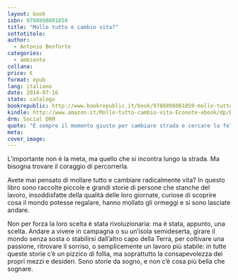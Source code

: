 ```yaml
---
layout: book
isbn: 9788898001859
title: "Mollo tutto e cambio vita?"
sottotitolo:
author:
  - Antonio Benforte
categories:
  - ambiente
collana: 
price: €
format: epub
lang: italiano
date: 2014-07-16
state: catalogo
bookrepublic: http://www.bookrepublic.it/book/9788898001859-mollo-tutto-e-cambio-vita/
kindle: http://www.amazon.it/Mollo-tutto-cambio-vita-Econote-ebook/dp/B00LTQUGGW/
drm: Social DRM
quote: "È sempre il momento giusto per cambiare strada e cercare la felicità altrove. Basta scegliere."
meta:
cover_image:
---
```

L’importante non è la meta, ma quello che si incontra lungo la strada. Ma bisogna trovare il coraggio di percorrerla.

Avete mai pensato di mollare tutto e cambiare radicalmente vita? In questo libro sono raccolte piccole e grandi storie di persone che stanche del lavoro, insoddisfatte della qualità delle loro giornate, curiose di scoprire cosa il mondo potesse regalare, hanno mollato gli ormeggi e si sono lasciate andare.

Non per forza la loro scelta è stata rivoluzionaria: ma è stata, appunto, una scelta. Andare a vivere in campagna o su un’isola semideserta, girare il mondo senza sosta o stabilirsi dall’altro capo della Terra, per coltivare una passione, ritrovare il sorriso, o semplicemente un lavoro più stabile: in tutte queste storie c’è un pizzico di follia, ma soprattutto la consapevolezza dei propri mezzi e desideri. Sono storie da sogno, e non c’è cosa più bella che sognare.

